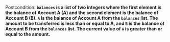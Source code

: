 Postcondition: **`balances` is a list of two integers where the first element is the balance of Account A (A) and the second element is the balance of Account B (B). `A` is the balance of Account A from the `balances` list. The amount to be transferred is less than or equal to A, and `B` is the balance of Account B from the `balances` list. The current value of `A` is greater than or equal to the amount.**